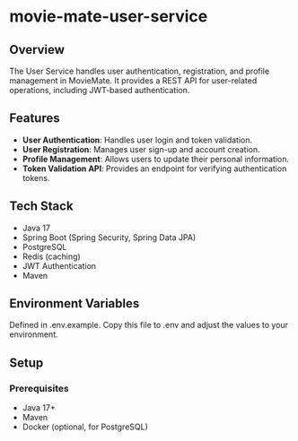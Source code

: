 # movie-mate-user-service

## Overview

The User Service handles user authentication, registration, and profile management in MovieMate.
It provides a REST API for user-related operations, including JWT-based authentication.

## Features

- **User Authentication**: Handles user login and token validation.
- **User Registration**: Manages user sign-up and account creation.
- **Profile Management**: Allows users to update their personal information.
- **Token Validation API**: Provides an endpoint for verifying authentication tokens.

## Tech Stack

- Java 17
- Spring Boot (Spring Security, Spring Data JPA)
- PostgreSQL
- Redis (caching)
- JWT Authentication
- Maven

## Environment Variables
Defined in .env.example.
Copy this file to .env and adjust the values to your environment.

## Setup

### Prerequisites

- Java 17+
- Maven
- Docker (optional, for PostgreSQL)